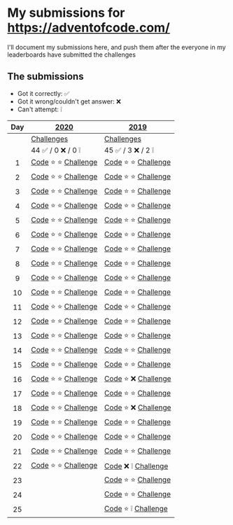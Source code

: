 # My submissions for https://adventofcode.com/

I'll document my submissions here, and push them after the everyone in my 
leaderboards have submitted the challenges

## The submissions

* Got it correctly: :white_check_mark:
* Got it wrong/couldn't get answer: :x:
* Can't attempt: :grey_exclamation:

| Day | [2020](year_2020) | [2019](year_2019) |
|:---:| --- | --- |
| | [Challenges](https://adventofcode.com/2020) | [Challenges](https://adventofcode.com/2019) |
| | 44 :white_check_mark: / 0 :x: / 0 :grey_exclamation: | 45 :white_check_mark: / 3 :x: / 2 :grey_exclamation: |
|  1 | [Code](year_2020/day_01) :star: :star: [Challenge](https://adventofcode.com/2020/day/1) | [Code](year_2019/day_01) :star: :star: [Challenge](https://adventofcode.com/2019/day/1) |
|  2 | [Code](year_2020/day_02) :star: :star: [Challenge](https://adventofcode.com/2020/day/2) | [Code](year_2019/day_02) :star: :star: [Challenge](https://adventofcode.com/2019/day/2) |
|  3 | [Code](year_2020/day_03) :star: :star: [Challenge](https://adventofcode.com/2020/day/3) | [Code](year_2019/day_03) :star: :star: [Challenge](https://adventofcode.com/2019/day/3) |
|  4 | [Code](year_2020/day_04) :star: :star: [Challenge](https://adventofcode.com/2020/day/4) | [Code](year_2019/day_04) :star: :star: [Challenge](https://adventofcode.com/2019/day/4) |
|  5 | [Code](year_2020/day_05) :star: :star: [Challenge](https://adventofcode.com/2020/day/5) | [Code](year_2019/day_05) :star: :star: [Challenge](https://adventofcode.com/2019/day/5) |
|  6 | [Code](year_2020/day_06) :star: :star: [Challenge](https://adventofcode.com/2020/day/6) | [Code](year_2019/day_06) :star: :star: [Challenge](https://adventofcode.com/2019/day/6) |
|  7 | [Code](year_2020/day_07) :star: :star: [Challenge](https://adventofcode.com/2020/day/7) | [Code](year_2019/day_07) :star: :star: [Challenge](https://adventofcode.com/2019/day/7) |
|  8 | [Code](year_2020/day_08) :star: :star: [Challenge](https://adventofcode.com/2020/day/8) | [Code](year_2019/day_08) :star: :star: [Challenge](https://adventofcode.com/2019/day/8) |
|  9 | [Code](year_2020/day_09) :star: :star: [Challenge](https://adventofcode.com/2020/day/9) | [Code](year_2019/day_09) :star: :star: [Challenge](https://adventofcode.com/2019/day/9) |
| 10 | [Code](year_2020/day_10) :star: :star: [Challenge](https://adventofcode.com/2020/day/10) | [Code](year_2019/day_10) :star: :star: [Challenge](https://adventofcode.com/2019/day/10) |
| 11 | [Code](year_2020/day_11) :star: :star: [Challenge](https://adventofcode.com/2020/day/11) | [Code](year_2019/day_11) :star: :star: [Challenge](https://adventofcode.com/2019/day/11) |
| 12 | [Code](year_2020/day_12) :star: :star: [Challenge](https://adventofcode.com/2020/day/12) | [Code](year_2019/day_12) :star: :star: [Challenge](https://adventofcode.com/2019/day/12) |
| 13 | [Code](year_2020/day_13) :star: :star: [Challenge](https://adventofcode.com/2020/day/13) | [Code](year_2019/day_13) :star: :star: [Challenge](https://adventofcode.com/2019/day/13) |
| 14 | [Code](year_2020/day_14) :star: :star: [Challenge](https://adventofcode.com/2020/day/14) | [Code](year_2019/day_14) :star: :star: [Challenge](https://adventofcode.com/2019/day/14) |
| 15 | [Code](year_2020/day_15) :star: :star: [Challenge](https://adventofcode.com/2020/day/15) | [Code](year_2019/day_15) :star: :star: [Challenge](https://adventofcode.com/2019/day/15) |
| 16 | [Code](year_2020/day_16) :star: :star: [Challenge](https://adventofcode.com/2020/day/16) | [Code](year_2019/day_16) :star: :x: [Challenge](https://adventofcode.com/2019/day/16) |
| 17 | [Code](year_2020/day_17) :star: :star: [Challenge](https://adventofcode.com/2020/day/17) | [Code](year_2019/day_17) :star: :star: [Challenge](https://adventofcode.com/2019/day/17) |
| 18 | [Code](year_2020/day_18) :star: :star: [Challenge](https://adventofcode.com/2020/day/18) | [Code](year_2019/day_18) :star: :x: [Challenge](https://adventofcode.com/2019/day/18) |
| 19 | [Code](year_2020/day_19) :star: :star: [Challenge](https://adventofcode.com/2020/day/19) | [Code](year_2019/day_19) :star: :star: [Challenge](https://adventofcode.com/2019/day/19) |
| 20 | [Code](year_2020/day_20) :star: :star: [Challenge](https://adventofcode.com/2020/day/20) | [Code](year_2019/day_20) :star: :star: [Challenge](https://adventofcode.com/2019/day/20) |
| 21 | [Code](year_2020/day_21) :star: :star: [Challenge](https://adventofcode.com/2020/day/21) | [Code](year_2019/day_21) :star: :star: [Challenge](https://adventofcode.com/2019/day/21) |
| 22 | [Code](year_2020/day_22) :star: :star: [Challenge](https://adventofcode.com/2020/day/22) | [Code](year_2019/day_22) :x: :grey_exclamation: [Challenge](https://adventofcode.com/2019/day/22) |
| 23 | | [Code](year_2019/day_23) :star: :star: [Challenge](https://adventofcode.com/2019/day/23) |
| 24 | | [Code](year_2019/day_24) :star: :star: [Challenge](https://adventofcode.com/2019/day/24) |
| 25 | | [Code](year_2019/day_25) :star: :grey_exclamation: [Challenge](https://adventofcode.com/2019/day/25) |
